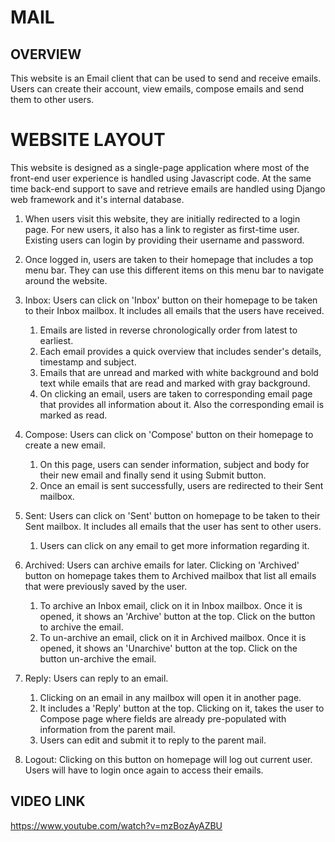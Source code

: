 # MAIL


## OVERVIEW
This website is an Email client that can be used to send and receive emails. Users can create their account, view emails, compose emails and send them to other users.


# WEBSITE LAYOUT
This website is designed as a single-page application where most of the front-end user experience is handled using Javascript code. At the same time back-end support to save and retrieve emails are handled using Django web framework and it's internal database.

1. When users visit this website, they are initially redirected to a login page. For new users, it also has a link to register as first-time user. Existing users can login by providing their username and password.

2. Once logged in, users are taken to their homepage that includes a top menu bar. They can use this different items on this menu bar to navigate around the website.

3. Inbox: Users can click on 'Inbox' button on their homepage to be taken to their Inbox mailbox. It includes all emails that the users have received.
	 1. Emails are listed in reverse chronologically order from latest to earliest.
	 2. Each email provides a quick overview that includes sender's details, timestamp and subject.
	 3. Emails that are unread and marked with white background and bold text while emails that are read and marked with gray background.
	 4. On clicking an email, users are taken to corresponding email page that provides all information about it. Also the corresponding email is marked as read.

4. Compose: Users can click on 'Compose' button on their homepage to create a new email.
	 1. On this page, users can sender information, subject and body for their new email and finally send it using Submit button.
	 2. Once an email is sent successfully, users are redirected to their Sent mailbox.

5. Sent: Users can click on 'Sent' button on homepage to be taken to their Sent mailbox. It includes all emails that the user has sent to other users.
	 1. Users can click on any email to get more information regarding it.

6. Archived: Users can archive emails for later. Clicking on 'Archived' button on homepage takes them to Archived mailbox that list all emails that were previously saved by the user.
	 1. To archive an Inbox email, click on it in Inbox mailbox. Once it is opened, it shows an 'Archive' button at the top. Click on the button to archive the email.
	 2. To un-archive an email, click on it in Archived mailbox. Once it is opened, it shows an 'Unarchive' button at the top. Click on the button un-archive the email.

7. Reply: Users can reply to an email.
	 1. Clicking on an email in any mailbox will open it in another page.
	 2. It includes a 'Reply' button at the top. Clicking on it, takes the user to Compose page where fields are already pre-populated with information from the parent mail.
	 3. Users can edit and submit it to reply to the parent mail.

8. Logout: Clicking on this button on homepage will log out current user. Users will have to login once again to access their emails.


## VIDEO LINK
https://www.youtube.com/watch?v=mzBozAyAZBU

